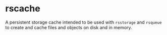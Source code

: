 # rscache

A persistent storage cache intended to be used with `rsstorage` and `rsqueue`
to create and cache files and objects on disk and in memory.
